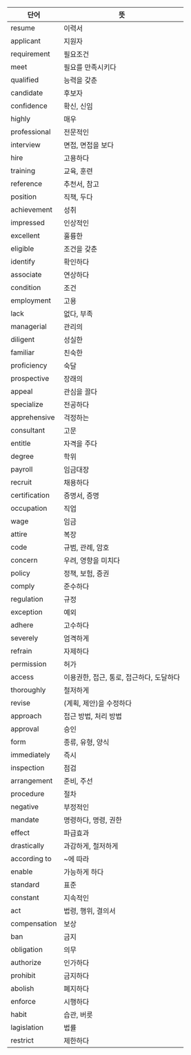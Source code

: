 |단어|뜻|
|---|---|
|resume|이력서|
|applicant|지원자|
|requirement|필요조건|
|meet|필요를 만족시키다|
|qualified|능력을 갖춘|
|candidate|후보자|
|confidence|확신, 신임|
|highly|매우|
|professional|전문적인|
|interview|면접, 면접을 보다|
|hire|고용하다|
|training|교육, 훈련|
|reference|추천서, 참고|
|position|직책, 두다|
|achievement|성취|
|impressed|인상적인|
|excellent|훌륭한|
|eligible|조건을 갖춘|
|identify|확인하다|
|associate|연상하다|
|condition|조건|
|employment|고용|
|lack|없다, 부족|
|managerial|관리의|
|diligent|성실한|
|familiar|친숙한|
|proficiency|숙달|
|prospective|장래의|
|appeal|관심을 끌다|
|specialize|전공하다|
|apprehensive|걱정하는|
|consultant|고문|
|entitle|자격을 주다|
|degree|학위|
|payroll|임금대장|
|recruit|채용하다|
|certification|증명서, 증명|
|occupation|직업|
|wage|임금|
|attire|복장|
|code|규범, 관례, 암호|
|concern|우려, 영향을 미치다|
|policy|정책, 보험, 증권|
|comply|준수하다|
|regulation|규정|
|exception|예외|
|adhere|고수하다|
|severely|엄격하게|
|refrain|자제하다|
|permission|허가|
|access|이용권한, 접근, 통로, 접근하다, 도달하다|
|thoroughly|철저하게|
|revise|(계획, 제안)을 수정하다|
|approach|접근 방법, 처리 방법|
|approval|승인|
|form|종류, 유형, 양식|
|immediately|즉시|
|inspection|점검|
|arrangement|준비, 주선|
|procedure|절차|
|negative|부정적인|
|mandate|명령하다, 명령, 권한|
|effect|파급효과|
|drastically|과감하게, 철저하게|
|according to|~에 따라|
|enable|가능하게 하다|
|standard|표준|
|constant|지속적인|
|act|법령, 행위, 결의서|
|compensation|보상|
|ban|금지|
|obligation|의무|
|authorize|인가하다|
|prohibit|금지하다|
|abolish|폐지하다|
|enforce|시행하다|
|habit|습관, 버릇|
|lagislation|법률|
|restrict|제한하다|
